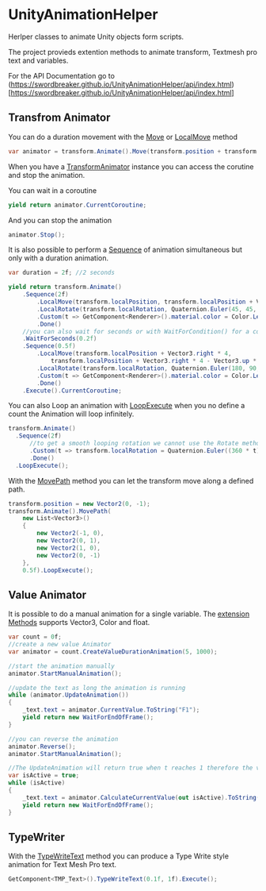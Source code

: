 # UnityAnimationHelper
Herlper classes to animate Unity objects form scripts. 

The project provieds extention methods to animate transform, Textmesh pro text and variables.

For the API Documentation go to (https://swordbreaker.github.io/UnityAnimationHelper/api/index.html)[https://swordbreaker.github.io/UnityAnimationHelper/api/index.html]

## Transfrom Animator

You can do a duration movement with the [Move](https://swordbreaker.github.io/UnityAnimationHelper/api/AnimationHelpers.TransformAnimator.html#AnimationHelpers_TransformAnimator_Move_Vector3_System_Single_Func_System_Single_System_Single__) or [LocalMove](https://swordbreaker.github.io/UnityAnimationHelper/api/AnimationHelpers.TransformAnimator.html#AnimationHelpers_TransformAnimator_LocalMove_Vector3_System_Single_Func_System_Single_System_Single__) method

```c#
var animator = transform.Animate().Move(transform.position + transform.right * 2, 2f).Execute();
```

When you have a [TransformAnimator](https://swordbreaker.github.io/UnityAnimationHelper/api/AnimationHelpers.TransformAnimator.html) instance you can access the corutine and stop the animation.

You can wait in a coroutine
```c#
yield return animator.CurrentCoroutine;
```

And you can stop the animation
```c#
animator.Stop();
```


It is also possible to perform a [Sequence](https://swordbreaker.github.io/UnityAnimationHelper/api/AnimationHelpers.TransformAnimator.html#AnimationHelpers_TransformAnimator_Sequence_System_Single_) of animation simultaneous but only with a duration animation.
```c#
var duration = 2f; //2 seconds

yield return transform.Animate()
    .Sequence(2f)
        .LocalMove(transform.localPosition, transform.localPosition + Vector3.right * 4)
        .LocalRotate(transform.localRotation, Quaternion.Euler(45, 45, 0))
        .Custom(t => GetComponent<Renderer>().material.color = Color.Lerp(Color.red, Color.blue, t))
        .Done()
    //you can also wait for seconds or with WaitForCondition() for a contrition to be true.
    .WaitForSeconds(0.2f)
    .Sequence(0.5f)
        .LocalMove(transform.localPosition + Vector3.right * 4,
            transform.localPosition + Vector3.right * 4 - Vector3.up * 4)
        .LocalRotate(transform.localRotation, Quaternion.Euler(180, 90, 0))
        .Custom(t => GetComponent<Renderer>().material.color = Color.Lerp(Color.blue, Color.green, t))
        .Done()
    .Execute().CurrentCoroutine;
```

You can also Loop an animation with [LoopExecute](https://swordbreaker.github.io/UnityAnimationHelper/api/AnimationHelpers.TransformAnimator.html#AnimationHelpers_TransformAnimator_LoopExecute) when you no define a count the Animation will loop infinitely.

```c#
transform.Animate()
  .Sequence(2f)
      //to get a smooth looping rotation we cannot use the Rotate method.
      .Custom(t => transform.localRotation = Quaternion.Euler((360 * t), (360 * t), (360 * t))) 
      .Done()
  .LoopExecute();
```

With the [MovePath](https://swordbreaker.github.io/UnityAnimationHelper/api/AnimationHelpers.TransformAnimator.html#AnimationHelpers_TransformAnimator_MovePath_IList_Vector3__IList_System_Single__Func_System_Single_System_Single__) method you can let the transform move along a defined path.

```c#
transform.position = new Vector2(0, -1);
transform.Animate().MovePath(
    new List<Vector3>()
    {
        new Vector2(-1, 0),
        new Vector2(0, 1),
        new Vector2(1, 0),
        new Vector2(0, -1)
    },
    0.5f).LoopExecute();
  ```
  
## Value Animator
It is possible to do a manual animation for a single variable. The [extension Methods](https://swordbreaker.github.io/UnityAnimationHelper/api/AnimationHelpers.ValueAnimationExtentions.html) supports Vector3, Color and float.

```c#
var count = 0f;
//create a new value Animator
var animator = count.CreateValueDurationAnimation(5, 1000);

//start the animation manually
animator.StartManualAnimation();

//update the text as long the animation is running
while (animator.UpdateAnimation())
{
    _text.text = animator.CurrentValue.ToString("F1");
    yield return new WaitForEndOfFrame();
}

//you can reverse the animation
animator.Reverse();
animator.StartManualAnimation();

//The UpdateAnimation will return true when t reaches 1 therefore the value will never be 0. Use CalculateCurrentValue to prevent this issue.
var isActive = true;
while (isActive)
{
    _text.text = animator.CalculateCurrentValue(out isActive).ToString("F1");
    yield return new WaitForEndOfFrame();
}
```
 
 
## TypeWriter

With the [TypeWriteText](https://swordbreaker.github.io/UnityAnimationHelper/api/AnimationHelpers.TmpProExtention.html) method you can produce a Type Write style animation for Text Mesh Pro text.

```c#
GetComponent<TMP_Text>().TypeWriteText(0.1f, 1f).Execute();
```
